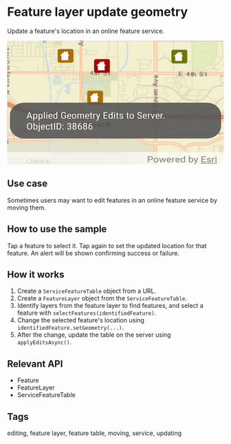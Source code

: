 # Feature layer update geometry

Update a feature's location in an online feature service.

![Image of feature layer update geometry](feature-layer-update-geometry.png)

## Use case

Sometimes users may want to edit features in an online feature service by moving them.

## How to use the sample

Tap a feature to select it. Tap again to set the updated location for that feature. An alert will be shown confirming success or failure.

## How it works

1. Create a `ServiceFeatureTable` object from a URL.
2. Create a `FeatureLayer` object from the `ServiceFeatureTable`.
3. Identify layers from the feature layer to find features, and select a feature with `selectFeatures(identifiedFeature)`.
4. Change the selected feature's location using `identifiedFeature.setGeometry(...)`.
5. After the change, update the table on the server using `applyEditsAsync()`.

## Relevant API

* Feature
* FeatureLayer
* ServiceFeatureTable

## Tags

editing, feature layer, feature table, moving, service, updating